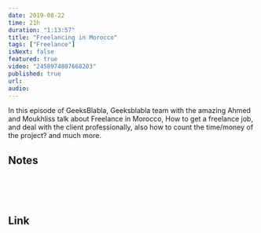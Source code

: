 ```yaml
---
date: 2019-08-22
time: 21h
duration: "1:13:57"
title: "Freelancing in Morocco"
tags: ["Freelance"]
isNext: false
featured: true
video: "2458974807668203"
published: true
url:
audio:
---
```


In this episode of GeeksBlabla, Geeksblabla team with the amazing Ahmed and Moukhliss talk about Freelance in Morocco, How to get a freelance job, and deal with the client professionally, also how to count the time/money of the project? and much more.

## Notes

<br/>
<br/>
<br/>

## Link

<br/>
<br/>
<br/>

